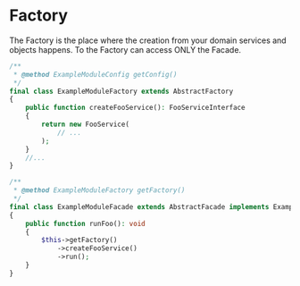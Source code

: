# Factory

The Factory is the place where the creation from your domain services and objects happens.
To the Factory can access ONLY the Facade. 

```php
/**
 * @method ExampleModuleConfig getConfig()
 */
final class ExampleModuleFactory extends AbstractFactory
{
    public function createFooService(): FooServiceInterface
    {
        return new FooService(
            // ...
        );
    }
    //...
}

/**
 * @method ExampleModuleFactory getFactory()
 */
final class ExampleModuleFacade extends AbstractFacade implements ExampleModuleFacadeInterface
{
    public function runFoo(): void
    {
        $this->getFactory()
            ->createFooService()
            ->run();
    }
}
```
